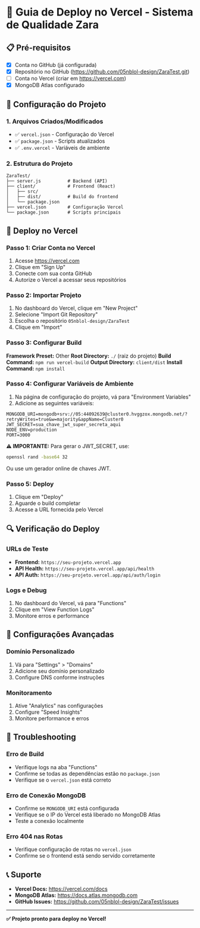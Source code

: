 # 🚀 Guia de Deploy no Vercel - Sistema de Qualidade Zara

## 📋 Pré-requisitos

- [x] Conta no GitHub (já configurada)
- [x] Repositório no GitHub (https://github.com/05nblol-design/ZaraTest.git)
- [ ] Conta no Vercel (criar em https://vercel.com)
- [x] MongoDB Atlas configurado

## 🔧 Configuração do Projeto

### 1. Arquivos Criados/Modificados

- ✅ `vercel.json` - Configuração do Vercel
- ✅ `package.json` - Scripts atualizados
- ✅ `.env.vercel` - Variáveis de ambiente

### 2. Estrutura do Projeto

```
ZaraTest/
├── server.js          # Backend (API)
├── client/            # Frontend (React)
│   ├── src/
│   ├── dist/          # Build do frontend
│   └── package.json
├── vercel.json        # Configuração Vercel
└── package.json       # Scripts principais
```

## 🚀 Deploy no Vercel

### Passo 1: Criar Conta no Vercel

1. Acesse https://vercel.com
2. Clique em "Sign Up"
3. Conecte com sua conta GitHub
4. Autorize o Vercel a acessar seus repositórios

### Passo 2: Importar Projeto

1. No dashboard do Vercel, clique em "New Project"
2. Selecione "Import Git Repository"
3. Escolha o repositório `05nblol-design/ZaraTest`
4. Clique em "Import"

### Passo 3: Configurar Build

**Framework Preset:** Other
**Root Directory:** `./` (raiz do projeto)
**Build Command:** `npm run vercel-build`
**Output Directory:** `client/dist`
**Install Command:** `npm install`

### Passo 4: Configurar Variáveis de Ambiente

1. Na página de configuração do projeto, vá para "Environment Variables"
2. Adicione as seguintes variáveis:

```env
MONGODB_URI=mongodb+srv://05:44092639@cluster0.hvggzox.mongodb.net/?retryWrites=true&w=majority&appName=Cluster0
JWT_SECRET=sua_chave_jwt_super_secreta_aqui
NODE_ENV=production
PORT=3000
```

**⚠️ IMPORTANTE:** Para gerar o JWT_SECRET, use:
```bash
openssl rand -base64 32
```
Ou use um gerador online de chaves JWT.

### Passo 5: Deploy

1. Clique em "Deploy"
2. Aguarde o build completar
3. Acesse a URL fornecida pelo Vercel

## 🔍 Verificação do Deploy

### URLs de Teste

- **Frontend:** `https://seu-projeto.vercel.app`
- **API Health:** `https://seu-projeto.vercel.app/api/health`
- **API Auth:** `https://seu-projeto.vercel.app/api/auth/login`

### Logs e Debug

1. No dashboard do Vercel, vá para "Functions"
2. Clique em "View Function Logs"
3. Monitore erros e performance

## 🔧 Configurações Avançadas

### Domínio Personalizado

1. Vá para "Settings" > "Domains"
2. Adicione seu domínio personalizado
3. Configure DNS conforme instruções

### Monitoramento

1. Ative "Analytics" nas configurações
2. Configure "Speed Insights"
3. Monitore performance e erros

## 🚨 Troubleshooting

### Erro de Build

- Verifique logs na aba "Functions"
- Confirme se todas as dependências estão no `package.json`
- Verifique se o `vercel.json` está correto

### Erro de Conexão MongoDB

- Confirme se `MONGODB_URI` está configurada
- Verifique se o IP do Vercel está liberado no MongoDB Atlas
- Teste a conexão localmente

### Erro 404 nas Rotas

- Verifique configuração de rotas no `vercel.json`
- Confirme se o frontend está sendo servido corretamente

## 📞 Suporte

- **Vercel Docs:** https://vercel.com/docs
- **MongoDB Atlas:** https://docs.atlas.mongodb.com
- **GitHub Issues:** https://github.com/05nblol-design/ZaraTest/issues

---

**✅ Projeto pronto para deploy no Vercel!**